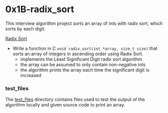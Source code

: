 # 0x1B-radix_sort
This interview algorithm project sorts an array of ints with radix sort, which sorts by each digit.

[Radix Sort](/0x1B-radix_sort/0-radix_sort.c)
* Write a function in C `void radix_sort(int *array, size_t size)` that sorts an array of integers in ascending order using Radix Sort.
  * implements the Least Significant Digit radix sort algorithm
  * the array can be assumed to only contain non-negative ints
  * the algorithm prints the array each time the significant digit is increased

### test_files
The [test_files](/0x1B-radix_sort/test_files/) directory contains files used to test the output of the algorithm locally and given source code to print an array.